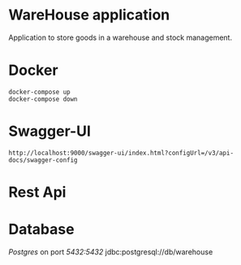 # WareHouse application

Application to store goods in a warehouse and stock management.


# Docker

    docker-compose up
    docker-compose down
# Swagger-UI
    http://localhost:9000/swagger-ui/index.html?configUrl=/v3/api-docs/swagger-config

# Rest Api

# Database
 _Postgres_ on port _5432:5432_
  jdbc:postgresql://db/warehouse
